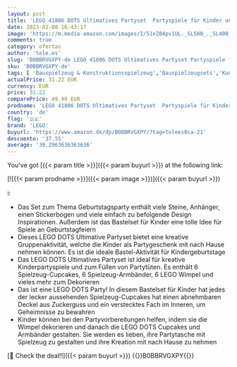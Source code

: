 ```yaml
---
layout: post
title: 'LEGO 41806 DOTS Ultimatives Partyset  Partyspiele für Kinder und DIY Partytütenfüller mit Spielzeug Cupcakes  Armbändern und Wimpeln  kreative Dekoration  Geschenke für Mädchen und Jungen'
date: 2023-02-08 16:43:17
image: 'https://m.media-amazon.com/images/I/51eZ04pv1UL._SL500_._SL400_.jpg'
comments: true
category: ofertas
author: 'tole.es'
slug: 'B0BBRVGXPY-de LEGO 41806 DOTS Ultimatives Partyset Partyspiele für...'
sku: 'B0BBRVGXPY-de'
tags: [ 'Bauspielzeug & Konstruktionsspielzeug','Bauspielzeugsets','Kunst und Handwerk','Mosaiksets für Kinder','Spielzeug','lego','🇩🇪', ]
actualPrice: 31.22 EUR
currency: EUR
price: 31.22
comparePrice: 49.99 EUR
prodname: 'LEGO 41806 DOTS Ultimatives Partyset  Partyspiele für Kinder und DIY Partytütenfüller mit Spielzeug Cupcakes  Armbändern und Wimpeln  kreative Dekoration  Geschenke für Mädchen und Jungen'
country: 'de'
flag: '🇩🇪'
brand: 'LEGO'
buyurl: 'https://www.amazon.de/dp/B0BBRVGXPY/?tag=tolees0ca-21'
descuento: '37.55'
average: '39.2963636363636'
---
```


You've got [{{< param title >}}]({{< param buyurl >}}) at the following link:

[![{{< param prodname >}}]({{< param image >}})]({{< param buyurl >}})

ℹ️:

- Das Set zum Thema Geburtstagsparty enthält viele Steine, Anhänger, einen Stickerbogen und viele einfach zu befolgende Design Inspirationen. Außerdem ist das Bastelset für Kinder eine tolle Idee für Spiele an Geburtstagfeiern
- Dieses LEGO DOTS Ultimative Partyset bietet eine kreative Gruppenaktivität, welche die Kinder als Partygeschenk mit nach Hause nehmen können. Es ist die ideale Bastel-Aktivität für Kindergeburtstage
- Das LEGO DOTS Ultimatives Partyset ist ideal für kreative Kinderpartyspiele und zum Füllen von Partytüten. Es enthält 6 Spielzeug-Cupcakes, 6 Spielzeug-Armbänder, 6 LEGO Wimpel und vieles mehr zum Dekorieren
- Das ist eine LEGO DOTS Party! In diesem Bastelset für Kinder hat jedes der lecker aussehenden Spielzeug-Cupcakes hat einen abnehmbaren Deckel aus Zuckerguss und ein verstecktes Fach im Inneren, um Geheimnisse zu bewahren
- Kinder können bei den Partyvorbereitungen helfen, indem sie die Wimpel dekorieren und danach die LEGO DOTS Cupcakes und Armbänder gestalten. Sie werden es lieben, ihre Partytasche mit Spielzeug zu gestalten und ihre Kreation mit nach Hause zu nehmen

[🛒 Check the deal!!]({{< param buyurl >}})
{{<world>}}B0BBRVGXPY{{</world>}}
